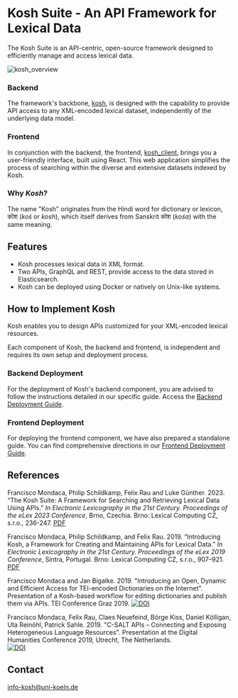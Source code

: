# Kosh Suite - An API Framework for Lexical Data


The Kosh Suite is an API-centric, open-source framework designed to efficiently manage and access lexical data.

![kosh_overview](/kosh_overview.jpg)

### Backend
The framework's backbone, [kosh](https://github.com/cceh/kosh), is designed with the capability to provide API access to any XML-encoded lexical dataset, independently of the underlying data model. 

### Frontend
In conjunction with the backend, the frontend, [kosh_client](https://github.com/cceh/kosh_client), brings you a user-friendly interface, built using React. This web application simplifies the process of searching within the diverse and extensive datasets indexed by Kosh.

### Why *Kosh*?

The name "Kosh" originates from the Hindi word for dictionary or lexicon, कोश (*koś* or *kosh*), which itself derives from Sanskrit कोश (*kośa*) with the same meaning.


## Features

- Kosh processes lexical data in XML format.
- Two APIs, GraphQL and REST, provide access to the data stored in Elasticsearch.
- Kosh can be deployed using Docker or natively on Unix-like systems.

## How to Implement Kosh

Kosh enables you to design APIs customized for your XML-encoded lexical resources.

Each component of Kosh, the backend and frontend, is independent and requires its own setup and deployment process. 

### Backend Deployment

For the deployment of Kosh's backend component, you are advised to follow the instructions detailed in our specific guide. Access the [Backend Deployment Guide](deployment/backend.md).

### Frontend Deployment

For deploying the frontend component, we have also prepared a standalone guide. You can find comprehensive directions in our [Frontend Deployment Guide](deployment/frontend.md).

## References

Francisco Mondaca, Philip Schildkamp, Felix Rau and Luke Günther. 2023. 
“The Kosh Suite: A Framework for Searching and Retrieving Lexical Data Using APIs.” 
_In Electronic Lexicography in the 21st Century. Proceedings of the eLex 2023 Conference_, Brno, Czechia. 
Brno: Lexical Computing CZ, s.r.o., 236-247. [PDF](https://elex.link/elex2023/wp-content/uploads/62.pdf)

Francisco Mondaca, Philip Schildkamp, and Felix Rau. 2019. 
“Introducing Kosh, a Framework for Creating and Maintaining APIs for Lexical Data.” 
_In Electronic Lexicography in the 21st Century. Proceedings of the eLex 2019 Conference_, Sintra, Portugal. 
Brno: Lexical Computing CZ, s.r.o., 907–921. [PDF](https://elex.link/elex2019/wp-content/uploads/2019/09/eLex_2019_51.pdf)

Francisco Mondaca and Jan Bigalke. 2019. "Introducing an Open, Dynamic and Efficient Access for TEI-encoded Dictionaries on the Internet". 
Presentation of a Kosh-based workflow for editing dictionaries and publish them via APIs. TEI Conference Graz 2019.
[![DOI](https://zenodo.org/badge/DOI/10.5281/zenodo.3451535.svg)](https://doi.org/10.5281/zenodo.3451535)

Francisco Mondaca, Felix Rau, Claes Neuefeind, Börge Kiss, Daniel Kölligan, Uta Reinöhl, Patrick Sahle. 2019. 
"C-SALT APIs – Connecting and Exposing Heterogeneous Language Resources". 
Presentation at the Digital Humanities Conference 2019, Utrecht, The Netherlands.  
[![DOI](https://zenodo.org/badge/DOI/10.5281/zenodo.3265782.svg)](https://doi.org/10.5281/zenodo.3265782)



## Contact 
[info-kosh@uni-koeln.de](mailto:info-kosh@uni-koeln.de)
